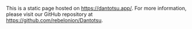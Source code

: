 This is a static page hosted on https://dantotsu.app/. For more information, please visit our GitHub repository at https://github.com/rebelonion/Dantotsu.
